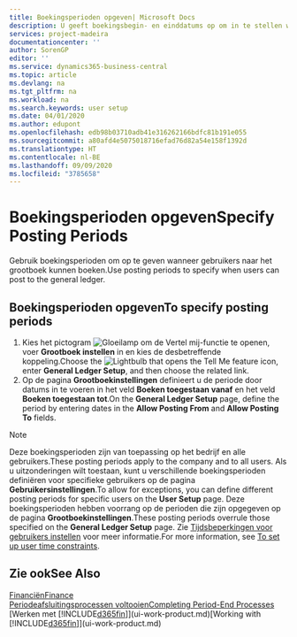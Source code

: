 ```yaml
---
title: Boekingsperioden opgeven| Microsoft Docs
description: U geeft boekingsbegin- en einddatums op om in te stellen wanneer gebruikers naar het grootboek kunnen boeken.
services: project-madeira
documentationcenter: ''
author: SorenGP
editor: ''
ms.service: dynamics365-business-central
ms.topic: article
ms.devlang: na
ms.tgt_pltfrm: na
ms.workload: na
ms.search.keywords: user setup
ms.date: 04/01/2020
ms.author: edupont
ms.openlocfilehash: edb98b03710adb41e316262166bdfc81b191e055
ms.sourcegitcommit: a80afd4e5075018716efad76d82a54e158f1392d
ms.translationtype: HT
ms.contentlocale: nl-BE
ms.lasthandoff: 09/09/2020
ms.locfileid: "3785658"
---
```

# <a name="specify-posting-periods"></a><span data-ttu-id="16dc0-103">Boekingsperioden opgeven</span><span class="sxs-lookup"><span data-stu-id="16dc0-103">Specify Posting Periods</span></span>
<span data-ttu-id="16dc0-104">Gebruik boekingsperioden om op te geven wanneer gebruikers naar het grootboek kunnen boeken.</span><span class="sxs-lookup"><span data-stu-id="16dc0-104">Use posting periods to specify when users can post to the general ledger.</span></span>  

## <a name="to-specify-posting-periods"></a><span data-ttu-id="16dc0-105">Boekingsperioden opgeven</span><span class="sxs-lookup"><span data-stu-id="16dc0-105">To specify posting periods</span></span>
1. <span data-ttu-id="16dc0-106">Kies het pictogram ![Gloeilamp om de Vertel mij-functie te openen](media/ui-search/search_small.png "Vertel me wat u wilt doen"), voer **Grootboek instellen** in en kies de desbetreffende koppeling.</span><span class="sxs-lookup"><span data-stu-id="16dc0-106">Choose the ![Lightbulb that opens the Tell Me feature](media/ui-search/search_small.png "Tell me what you want to do") icon, enter **General Ledger Setup**, and then choose the related link.</span></span>  
2. <span data-ttu-id="16dc0-107">Op de pagina **Grootboekinstellingen** definieert u de periode door datums in te voeren in het veld **Boeken toegestaan vanaf** en het veld **Boeken toegestaan tot**.</span><span class="sxs-lookup"><span data-stu-id="16dc0-107">On the **General Ledger Setup** page, define the period by entering dates in the **Allow Posting From** and **Allow Posting To** fields.</span></span>  

> [!NOTE]  
>   <span data-ttu-id="16dc0-108">Deze boekingsperioden zijn van toepassing op het bedrijf en alle gebruikers.</span><span class="sxs-lookup"><span data-stu-id="16dc0-108">These posting periods apply to the company and to all users.</span></span> <span data-ttu-id="16dc0-109">Als u uitzonderingen wilt toestaan, kunt u verschillende boekingsperioden definiëren voor specifieke gebruikers op de pagina **Gebruikersinstellingen**.</span><span class="sxs-lookup"><span data-stu-id="16dc0-109">To allow for exceptions, you can define different posting periods for specific users on the **User Setup** page.</span></span> <span data-ttu-id="16dc0-110">Deze boekingsperioden hebben voorrang op de perioden die zijn opgegeven op de pagina **Grootboekinstellingen**.</span><span class="sxs-lookup"><span data-stu-id="16dc0-110">These posting periods overrule those specified on the **General Ledger Setup** page.</span></span> <span data-ttu-id="16dc0-111">Zie [Tijdsbeperkingen voor gebruikers instellen](ui-define-granular-permissions.md#to-set-up-user-time-constraints) voor meer informatie.</span><span class="sxs-lookup"><span data-stu-id="16dc0-111">For more information, see [To set up user time constraints](ui-define-granular-permissions.md#to-set-up-user-time-constraints).</span></span>

## <a name="see-also"></a><span data-ttu-id="16dc0-112">Zie ook</span><span class="sxs-lookup"><span data-stu-id="16dc0-112">See Also</span></span>
[<span data-ttu-id="16dc0-113">Financiën</span><span class="sxs-lookup"><span data-stu-id="16dc0-113">Finance</span></span>](finance.md)  
[<span data-ttu-id="16dc0-114">Periodeafsluitingsprocessen voltooien</span><span class="sxs-lookup"><span data-stu-id="16dc0-114">Completing Period-End Processes</span></span>](year-how-complete-period-end-processes.md)  
<span data-ttu-id="16dc0-115">[Werken met [!INCLUDE[d365fin](includes/d365fin_md.md)]](ui-work-product.md)</span><span class="sxs-lookup"><span data-stu-id="16dc0-115">[Working with [!INCLUDE[d365fin](includes/d365fin_md.md)]](ui-work-product.md)</span></span>
